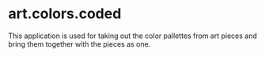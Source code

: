 # art.colors.coded

This application is used for taking out the color pallettes from art pieces and bring them together with the pieces as one. 
